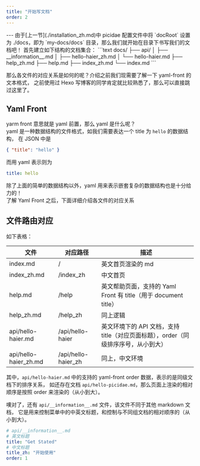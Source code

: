 ```yaml
---
title: "开始写文档"
order: 2
---
```


<toc>
---
由于[上一节](./installation_zh.md)中 picidae 配置文件中将 `docRoot` 设置为 ./docs，即为 `my-docs/docs` 目录，那么我们就开始在目录下书写我们的文档吧！
首先建立如下结构的文档集合：
```text
docs/
├── api/
│   ├── __information__.md
│   ├── hello-haier_zh.md
│   └── hello-haier.md
├── help_zh.md
├── help.md
├── index_zh.md
└── index.md
```

那么各文件的对应关系是如何的呢？介绍之前我们现需要了解一下 yaml-front 的文本格式，
之前使用过 Hexo 写博客的同学肯定就比较熟悉了，那么可以直接跳过这里了。

## Yaml Front
yarm front 意思就是 yaml 前置，那么 yaml 是什么呢？  
yaml 是一种数据结构的文件格式，如我们需要表达一个 title 为 `hello` 的数据结构，
在 JSON 中是
```json
{ "title": "hello" }
```
而用 yaml 表示则为
```yaml
title: hello
```
除了上面的简单的数据结构以外，yaml 用来表示嵌套复杂的数据结构也是十分给力的！  
了解 Yaml Front 之后，下面详细介绍各文件的对应关系

## 文件路由对应
如下表格：

| 文件 | 对应路径 | 描述 |
| -- | --- | --- |
| index.md | / | 英文首页渲染的 md |
| index_zh.md | /index_zh | 中文首页 |
| help.md | /help | 英文帮助页面，支持的 Yaml Front 有 title（用于 document title） |
| help_zh.md | /help_zh | 同上逻辑 |
| api/hello-haier.md | /api/hello-haier | 英文环境下的 API 文档，支持 title（对应页面标题），order（同级排序序号，从小到大）|
| api/hello-haier_zh.md | /api/hello-haier_zh | 同上，中文环境 |

其中，`api/hello-haier.md` 中的支持的 yaml-front order 数据，表示的是同级文档下的排序关系，
如还存在文档 `api/hello-picidae.md`，那么页面上渲染的相对顺序是按照 order 来渲染的（从小到大）。

噢对了，还有 `api/__information__.md` 文件，该文件不同于其他 markdown 文档，
它是用来控制菜单中的中英文标题，和控制与不同组文档的相对顺序的（从小到大）。

```yaml
# api/__information__.md
# 英文标题
title: "Get Stated"
# 中文标题
title_zh: "开始使用"
order: 1
```
